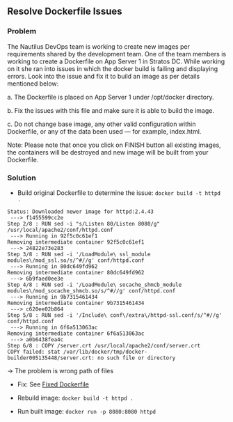 ## Resolve Dockerfile Issues

### Problem

The Nautilus DevOps team is working to create new images per requirements shared by the development team. One of the
team members is working to create a Dockerfile on App Server 1 in Stratos DC. While working on it she ran into issues in
which the docker build is failing and displaying errors. Look into the issue and fix it to build an image as per details
mentioned below:

a. The Dockerfile is placed on App Server 1 under /opt/docker directory.

b. Fix the issues with this file and make sure it is able to build the image.

c. Do not change base image, any other valid configuration within Dockerfile, or any of the data been used — for
example, index.html.

Note: Please note that once you click on FINISH button all existing images, the containers will be destroyed and new
image will be built from your Dockerfile.

### Solution

- Build original Dockerfile to determine the issue: `docker build -t httpd .`

```shell
Status: Downloaded newer image for httpd:2.4.43
 ---> f1455599cc2e
Step 2/8 : RUN sed -i "s/Listen 80/Listen 8080/g" /usr/local/apache2/conf/httpd.conf
 ---> Running in 92f5c0c61ef1
Removing intermediate container 92f5c0c61ef1
 ---> 24822e73e283
Step 3/8 : RUN sed -i '/LoadModule\ ssl_module modules\/mod_ssl.so/s/^#//g' conf/httpd.conf
 ---> Running in 80dc649fd962
Removing intermediate container 80dc649fd962
 ---> 6b9faed0ee3e
Step 4/8 : RUN sed -i '/LoadModule\ socache_shmcb_module modules\/mod_socache_shmcb.so/s/^#//g' conf/httpd.conf
 ---> Running in 9b7315461434
Removing intermediate container 9b7315461434
 ---> c620ee02b864
Step 5/8 : RUN sed -i '/Include\ conf\/extra\/httpd-ssl.conf/s/^#//g' conf/httpd.conf
 ---> Running in 6f6a513063ac
Removing intermediate container 6f6a513063ac
 ---> a0b6438fea4c
Step 6/8 : COPY /server.crt /usr/local/apache2/conf/server.crt
COPY failed: stat /var/lib/docker/tmp/docker-builder005135448/server.crt: no such file or directory
```

-> The problem is wrong path of files

- Fix: See [Fixed Dockerfile](./fixed/Dockerfile)

- Rebuild image: `docker build -t httpd .`
- Run built image: `docker run -p 8080:8080 httpd`
